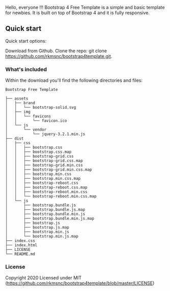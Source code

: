 Hello, everyone !!!
Bootstrap 4 Free Template is a simple and basic template for newbies. It is built on top of Bootstrap 4 and it is fully responsive.


## Quick start

Quick start options:

Download from Github.
Clone the repo: git clone https://github.com/rkmsnc/bootstrap4template.git.


### What's included

Within the download you'll find the following directories and files:

```
Bootstrap Free Template

├── assets
│   ├── brand
│   │   └── bootstrap-solid.svg
│   ├── img
│   │   └── favicons
│   │       └── favicon.ico
│   └── js
│       └── vendor
│           └── jquery-3.2.1.min.js
├── dist
│   ├── css
│   │   ├── bootstrap.css
│   │   ├── bootstrap.css.map
│   │   ├── bootstrap-grid.css
│   │   ├── bootstrap-grid.css.map
│   │   ├── bootstrap-grid.min.css
│   │   ├── bootstrap-grid.min.css.map
│   │   ├── bootstrap.min.css
│   │   ├── bootstrap.min.css.map
│   │   ├── bootstrap-reboot.css
│   │   ├── bootstrap-reboot.css.map
│   │   ├── bootstrap-reboot.min.css
│   │   └── bootstrap-reboot.min.css.map
│   └── js
│       ├── bootstrap.bundle.js
│       ├── bootstrap.bundle.js.map
│       ├── bootstrap.bundle.min.js
│       ├── bootstrap.bundle.min.js.map
│       ├── bootstrap.js
│       ├── bootstrap.js.map
│       ├── bootstrap.min.js
│       └── bootstrap.min.js.map
├── index.css
├── index.html
├── LICENSE
└── README.md

```

### License

Copyright 2020
Licensed under MIT (https://github.com/rkmsnc/bootstrap4template/blob/master/LICENSE)